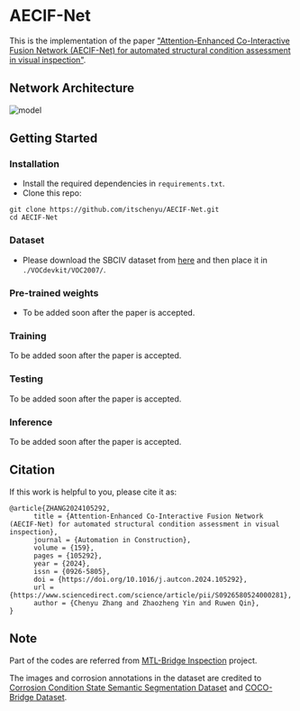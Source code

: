 # AECIF-Net
This is the implementation of the paper ["Attention-Enhanced Co-Interactive Fusion Network (AECIF-Net) for automated structural condition assessment in visual inspection"](https://www.sciencedirect.com/science/article/abs/pii/S0926580524000281).

## Network Architecture
![model](https://user-images.githubusercontent.com/90736946/280549214-7f17fd8a-a172-489c-b92c-214b0d81f794.png)

## Getting Started
### Installation
* Install the required dependencies in `requirements.txt`.
* Clone this repo:
~~~~
git clone https://github.com/itschenyu/AECIF-Net.git
cd AECIF-Net
~~~~
### Dataset
* Please download the SBCIV dataset from [here](https://drive.google.com/drive/folders/1HLCUC8R9x3t-qB_t3NQ1XujMV43Axmv_?usp=share_link) and then place it in `./VOCdevkit/VOC2007/`.

### Pre-trained weights
* To be added soon after the paper is accepted.

### Training
To be added soon after the paper is accepted.

### Testing
To be added soon after the paper is accepted.

### Inference
To be added soon after the paper is accepted.

## Citation
If this work is helpful to you, please cite it as:
~~~~
@article{ZHANG2024105292,
      title = {Attention-Enhanced Co-Interactive Fusion Network (AECIF-Net) for automated structural condition assessment in visual inspection},
      journal = {Automation in Construction},
      volume = {159},
      pages = {105292},
      year = {2024},
      issn = {0926-5805},
      doi = {https://doi.org/10.1016/j.autcon.2024.105292},
      url = {https://www.sciencedirect.com/science/article/pii/S0926580524000281},
      author = {Chenyu Zhang and Zhaozheng Yin and Ruwen Qin},
}
~~~~
## Note
Part of the codes are referred from <a href="[https://github.com/itschenyu/Multitask-Learning-Bridge-Inspection]/">MTL-Bridge Inspection</a> project.

The images and corrosion annotations in the dataset are credited to [Corrosion Condition State Semantic Segmentation Dataset](https://data.lib.vt.edu/articles/dataset/Corrosion_Condition_State_Semantic_Segmentation_Dataset/16624663/2) and [COCO-Bridge Dataset](https://data.lib.vt.edu/articles/dataset/COCO-Bridge_2021_Dataset/16624495/1).

